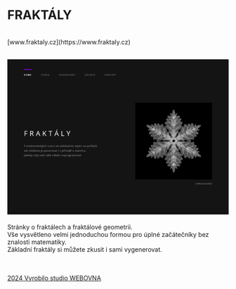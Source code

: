 # FRAKTÁLY
<br>
[www.fraktaly.cz](https://www.fraktaly.cz)<br><br>

![fraktaly.cz](./src/img/fraktaly-titul.png)<br>
<br>
Stránky o fraktálech a fraktálové geometrii. <br>
Vše vysvětleno velmi jednoduchou formou pro úplné začátečníky bez znalosti matematiky. <br>
Základní fraktály si můžete zkusit i sami vygenerovat.<br>
<br>
<br>


[2024 Vyrobilo studio WEBOVNA](http://www.marelen.cz)<br>
